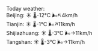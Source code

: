 Today weather:  
Beijing: ☀️   🌡️-12°C 🌬️↖4km/h  
Tianjin: ☀️   🌡️-1°C 🌬️↗11km/h  
Shijiazhuang: ☀️   🌡️-3°C 🌬️→11km/h  
Tangshan: ☀️   🌡️-3°C 🌬️→11km/h  

